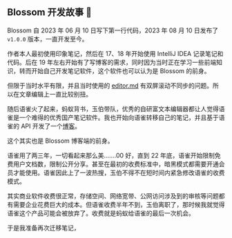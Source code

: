 ## Blossom 开发故事 📝

Blossom 自 2023 年 06 月 10 日写下第一行代码，2023 年 08 月 10 日发布了 `v1.0.0` 版本，一直开发至今。

作者本人最初使用印象笔记，然后在 17、18 年开始使用 IntelliJ IDEA 记录笔记和代码。后在 19 年左右开始有了写博客的需求，同时因为当时正在学习一些前端知识，转而开始自己开发笔记软件，这个软件也可以认为是 Blossom 的前身。

但限于当时水平有限，并且当时使用的 [editor.md](https://github.com/pandao/editor.md) 有双屏滚动不同步的问题。所以在文章编辑上一直比较别扭。

随后语雀火了起来，蚂蚁背书，玉伯带队，优秀的自研富文本编辑器都让人觉得语雀是一个难得的优秀国产笔记软件。我也开始向语雀转移自己的笔记，并且基于语雀的 API 开发了一个[博客](https://gitee.com/jasminexz/open-blog)。

<bl-img src="../imgs/blog/home_yuque.jpg" width="700px" :shadow="false"/>

这个其实也是 Blossom 博客端的前身。

语雀用了两三年，一切看起来那么美.......00 好，直到 22 年底，语雀开始限制免费用户文档数，限制公开分享。甚至在最初的收费标准中，暗黑模式都需要开通会员才能使用。语雀因此上了一波热搜，玉伯不得不在短时间内紧急修改语雀的收费模式。

其实商业软件收费很正常，存储空间、网络宽带、公网访问涉及到的审核等问题都有需要企业花费巨大的成本。但语雀收费半年不到，玉伯离职了，那时候我就觉得语雀这个产品可能会被放弃了。收费就是蚂蚁给语雀的最后一次机会。

于是我准备再次迁移笔记，
